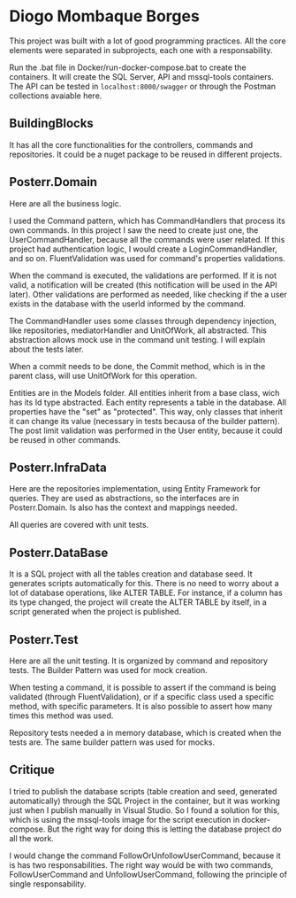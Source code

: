 # Diogo Mombaque Borges


This project was built with a lot of good programming practices. All the core elements were separated in subprojects, each one with a responsability. 

Run the .bat file in Docker/run-docker-compose.bat to create the containers. It will create the SQL Server, API and mssql-tools containers. The API can be tested in  `localhost:8000/swagger` or through the Postman collections avaiable here.

## BuildingBlocks

It has all the core functionalities for the controllers, commands and repositories. It could be a nuget package to be reused in different projects.


## Posterr.Domain

Here are all the business logic.
	
I used the Command pattern, which has  CommandHandlers that process its own commands. In this project I saw the need to create just one, the UserCommandHandler, because all the commands were user related. If this project had authentication logic, I would create a LoginCommandHandler, and so on. FluentValidation was used for command's properties validations.

When the command is executed, the validations are performed. If it is not valid, a notification will be created (this notification will be used in the API later). Other validations are performed as needed, like checking if the a user exists in the database with the userId informed by the command.
	
The CommandHandler uses some classes through dependency injection, like repositories, mediatorHandler and UnitOfWork, all abstracted. This abstraction allows mock use in the command unit testing. I will explain about the tests later.
	
When a commit needs to be done, the Commit method, which is in the parent class, will use UnitOfWork for this operation.
	
Entities are in the Models folder. All entities inherit from a base class, wich has its Id type abstracted. Each entity represents a table in the database. All properties have the "set" as "protected". This way, only classes that inherit it can change its value (necessary in tests becausa of the builder pattern). The post limit validation was performed in the User entity, because it could be reused in other commands. 

	
	
## Posterr.InfraData

Here are the repositories implementation, using Entity Framework for queries. They are used as abstractions, so the interfaces are in Posterr.Domain. Is also has the context and mappings needed.
	
All queries are covered with unit tests.

	
## Posterr.DataBase

It is a SQL project with all the tables creation and database seed. It generates scripts automatically for this. There is no need to worry about a lot of database operations, like ALTER TABLE. For instance, if a column has its type changed, the project will create the ALTER TABLE by itself, in a script generated when the project is published.
	
	
## Posterr.Test

Here are all the unit testing. It is organized by command and repository tests. The Builder Pattern was used for mock creation. 
	
When testing a command, it is possible to assert if the command is being validated (through FluentValidation), or if a specific class used a specific method, with specific parameters. It is also possible to assert how many times this method was used.
	
Repository tests needed a in memory database, which is created when the tests are. The same builder pattern was used for mocks.


## Critique

I tried to publish the database scripts (table creation and seed, generated automatically) through the SQL Project in the container, but it was working just when I publish manually in Visual Studio. So I found a solution for this, which is using the mssql-tools image for the script execution in docker-compose. But the right way for doing this is letting the database project do all the work.

I would change the command FollowOrUnfollowUserCommand, because it is has two responsabilities. The right way would be with two commands, FollowUserCommand and UnfollowUserCommand, following the principle of single responsability.
